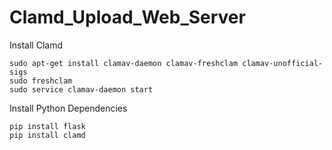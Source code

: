 # Clamd_Upload_Web_Server

Install Clamd

```
sudo apt-get install clamav-daemon clamav-freshclam clamav-unofficial-sigs
sudo freshclam
sudo service clamav-daemon start
```

Install Python Dependencies

```
pip install flask
pip install clamd
```
